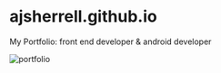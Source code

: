 # ajsherrell.github.io
My Portfolio:
front end developer & android developer

![portfolio](https://user-images.githubusercontent.com/16841620/40678301-330caa8e-634e-11e8-8c13-48598f5c1b51.png)
